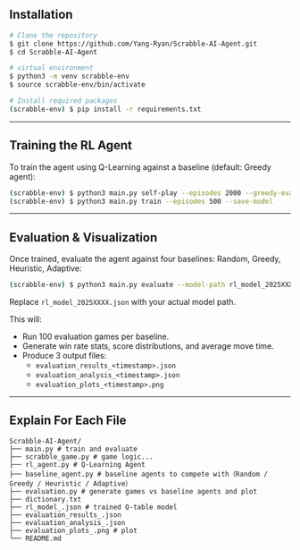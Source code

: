 ## Installation

```bash
# Clone the repository
$ git clone https://github.com/Yang-Ryan/Scrabble-AI-Agent.git
$ cd Scrabble-AI-Agent

# virtual environment
$ python3 -m venv scrabble-env
$ source scrabble-env/bin/activate

# Install required packages
(scrabble-env) $ pip install -r requirements.txt
```

---

## Training the RL Agent

To train the agent using Q-Learning against a baseline (default: Greedy agent):

```bash
(scrabble-env) $ python3 main.py self-play --episodes 2000 --greedy-eval-games 3 --save-model
(scrabble-env) $ python3 main.py train --episodes 500 --save-model

```

---

## Evaluation & Visualization

Once trained, evaluate the agent against four baselines: Random, Greedy, Heuristic, Adaptive:

```bash
(scrabble-env) $ python3 main.py evaluate --model-path rl_model_2025XXXX.json --eval-games 100
```

Replace `rl_model_2025XXXX.json` with your actual model path.

This will:
- Run 100 evaluation games per baseline.
- Generate win rate stats, score distributions, and average move time.
- Produce 3 output files:
  - `evaluation_results_<timestamp>.json`
  - `evaluation_analysis_<timestamp>.json`
  - `evaluation_plots_<timestamp>.png`
---

## Explain For Each File

    Scrabble-AI-Agent/
    ├── main.py # train and evaluate
    ├── scrabble_game.py # game logic...
    ├── rl_agent.py # Q-Learning Agent
    ├── baseline_agent.py # baseline agents to compete with（Random / Greedy / Heuristic / Adaptive）
    ├── evaluation.py # generate games vs baseline agents and plot
    ├── dictionary.txt
    ├── rl_model_.json # trained Q-table model
    ├── evaluation_results_.json
    ├── evaluation_analysis_.json
    ├── evaluation_plots_.png # plot
    └── README.md